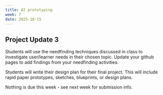 ```yaml
---
title: AI prototyping 
week: 7
date: 2025-10-15
---
```



## Project Update 3
Students will use the needfinding techniques discussed in class to investigate user/learner needs in their chosen topic. Update your github pages to add findings from your needfinding activities. 

Students will write their design plan for their final project. This will include rapid paper prototypes, sketches, blueprints, or design plans. 

Nothing is due this week - see next week for submission info.